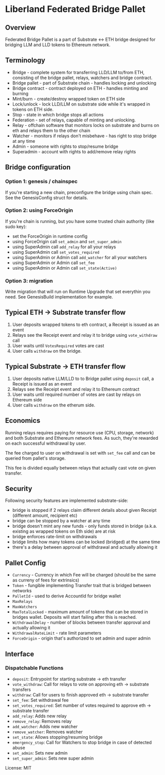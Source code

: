 # Liberland Federated Bridge Pallet

## Overview

Federated Bridge Pallet is a part of Substrate <-> ETH bridge designed for
bridging LLM and LLD tokens to Ethereum network.

## Terminology

* Bridge - complete system for transferring LLD/LLM to/from ETH, consisting of the bridge
  pallet, relays, watchers and bridge contract.
* Bridge pallet - part of Substrate chain - handles locking and unlocking
* Bridge contract - contract deployed on ETH - handles minting and burning
* Mint/burn - create/destroy wrapped token on ETH side
* Lock/unlock - lock LLD/LLM on substrate side while it's wrapped in tokens on ETH side.
* Stop - state in which bridge stops all actions
* Federation - set of relays, capable of minting and unlocking.
* Relay - offchain software that monitors locks on substrate and burns on eth and relays them to
  the other chain
* Watcher - monitors if relays don't misbehave - has right to stop bridge at any time
* Admin - someone with rights to stop/resume bridge
* Superadmin - account with rights to add/remove relay rights

## Bridge configuration

### Option 1: genesis / chainspec

If you're starting a new chain, preconfigure the bridge using chain spec.
See the GenesisConfig struct for details.

### Option 2: using ForceOrigin

If you're chain is running, but you have some trusted chain authority (like sudo key):
* set the ForceOrigin in runtime config
* using ForceOrigin call `set_admin` and `set_super_admin`
* using SuperAdmin call `add_relay` for all your relays
* using SuperAdmin call `set_votes_required`
* using SuperAdmin or Admin call `add_watcher` for all your watchers
* using SuperAdmin or Admin call `set_fee`
* using SuperAdmin or Admin call `set_state(Active)`

### Option 3: migration

Write migration that will run on Runtime Upgrade that set everythin you
need. See GenesisBuild implementation for example.

## Typical ETH -> Substrate transfer flow

1. User deposits wrapped tokens to eth contract, a Receipt is issued as an event
2. Relays see the Receipt event and relay it to bridge using `vote_withdraw` call
3. User waits until `VotesRequired` votes are cast
4. User calls `withdraw` on the bridge.

## Typical Substrate -> ETH transfer flow

1. User deposits native LLM/LLD to to Bridge pallet using `deposit` call, a
   Receipt is issued as an event
2. Relays see the Receipt event and relay it to Ethereum contract
3. User waits until required number of votes are cast by relays on Ethereum side
4. User calls `withdraw` on the etherum side.

## Economics

Running relays requires paying for resource use (CPU, storage, network) and
both Substrate and Ethereum network fees. As such, they're rewarded on each
successful withdrawal by user.

The fee charged to user on withdrawal is set with `set_fee` call and can be
queried from pallet's storage.

This fee is divided equally between relays that actually cast vote on given
transfer.

## Security

Following security features are implemented substrate-side:
* bridge is stopped if 2 relays claim different details about given Receipt (different amount,
  recipient etc)
* bridge can be stopped by a watcher at any time
* bridge doesn't mint any new funds - only funds stored in bridge (a.k.a. existing as wrapped
  tokens on Eth side) are at risk
* bridge enforces rate-limit on withdrawals
* bridge limits how many tokens can be locked (bridged) at the same time
* there's a delay between approval of withdrawal and actually allowing it

## Pallet Config

* `Currency` - Currency in which Fee will be charged (should be the same as curreny of fees for
  extrinsics)
* `Token` - fungible implementing Transfer trait that is bridged between networks
* `PalletId` - used to derive AccountId for bridge wallet
* `MaxRelays`
* `MaxWatchers`
* `MaxTotalLocked` - maximum amount of tokens that can be stored in bridges wallet. Deposits
  will start failing after this is reached.
* `WithdrawalDelay` - number of blocks between transfer approval and actually allowing it
* `WithdrawalRateLimit` - rate limit parameters
* `ForceOrigin` - origin that's authorized to set admin and super admin


## Interface

### Dispatchable Functions

* `deposit`: Entrypoint for starting substrate -> eth transfer
* `vote_withdraw`: Call for relays to vote on approving eth -> substrate transfers
* `withdraw`: Call for users to finish approved eth -> substrate transfer
* `set_fee`: Set withdrawal fee
* `set_votes_required`: Set number of votes required to approve eth -> substrate transfer
* `add_relay`: Adds new relay
* `remove_relay`: Removes relay
* `add_watcher`: Adds new watcher
* `remove_watcher`: Removes watcher
* `set_state`: Allows stopping/resuming bridge
* `emergency_stop`: Call for Watchers to stop bridge in case of detected abuse
* `set_admin`: Sets new admin
* `set_super_admin`: Sets new super admin


License: MIT